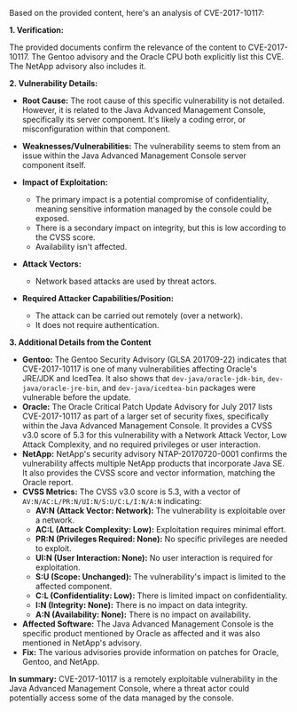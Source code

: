 Based on the provided content, here's an analysis of CVE-2017-10117:

**1. Verification:**

The provided documents confirm the relevance of the content to CVE-2017-10117. The Gentoo advisory and the Oracle CPU both explicitly list this CVE. The NetApp advisory also includes it.

**2. Vulnerability Details:**

*   **Root Cause:** The root cause of this specific vulnerability is not detailed. However, it is related to the Java Advanced Management Console, specifically its server component. It's likely a coding error, or misconfiguration within that component.
*   **Weaknesses/Vulnerabilities:** The vulnerability seems to stem from an issue within the Java Advanced Management Console server component itself.
*   **Impact of Exploitation:**
    *   The primary impact is a potential compromise of confidentiality, meaning sensitive information managed by the console could be exposed.
    *   There is a secondary impact on integrity, but this is low according to the CVSS score.
    *   Availability isn't affected.

*  **Attack Vectors:**
    * Network based attacks are used by threat actors.

*   **Required Attacker Capabilities/Position:**
    * The attack can be carried out remotely (over a network).
    * It does not require authentication.

**3. Additional Details from the Content**

*   **Gentoo:** The Gentoo Security Advisory (GLSA 201709-22) indicates that CVE-2017-10117 is one of many vulnerabilities affecting Oracle's JRE/JDK and IcedTea. It also shows that `dev-java/oracle-jdk-bin`, `dev-java/oracle-jre-bin`, and `dev-java/icedtea-bin` packages were vulnerable before the update.
*   **Oracle:** The Oracle Critical Patch Update Advisory for July 2017 lists CVE-2017-10117 as part of a larger set of security fixes, specifically within the Java Advanced Management Console. It provides a CVSS v3.0 score of 5.3 for this vulnerability with a Network Attack Vector, Low Attack Complexity, and no required privileges or user interaction.
*   **NetApp:** NetApp's security advisory NTAP-20170720-0001 confirms the vulnerability affects multiple NetApp products that incorporate Java SE. It also provides the CVSS score and vector information, matching the Oracle report.
*   **CVSS Metrics:** The CVSS v3.0 score is 5.3, with a vector of `AV:N/AC:L/PR:N/UI:N/S:U/C:L/I:N/A:N` indicating:
    *   **AV:N (Attack Vector: Network):** The vulnerability is exploitable over a network.
    *   **AC:L (Attack Complexity: Low):** Exploitation requires minimal effort.
    *   **PR:N (Privileges Required: None):** No specific privileges are needed to exploit.
    *   **UI:N (User Interaction: None):** No user interaction is required for exploitation.
    *   **S:U (Scope: Unchanged):** The vulnerability's impact is limited to the affected component.
    *   **C:L (Confidentiality: Low):** There is limited impact on confidentiality.
    *   **I:N (Integrity: None):** There is no impact on data integrity.
    *  **A:N (Availability: None):** There is no impact on availability.
*   **Affected Software:** The Java Advanced Management Console is the specific product mentioned by Oracle as affected and it was also mentioned in NetApp's advisory.
*   **Fix:** The various advisories provide information on patches for Oracle, Gentoo, and NetApp.

**In summary:** CVE-2017-10117 is a remotely exploitable vulnerability in the Java Advanced Management Console, where a threat actor could potentially access some of the data managed by the console.